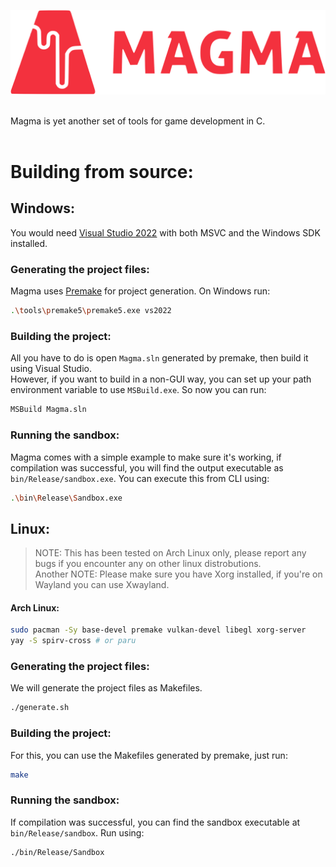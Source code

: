 <p align="center">
  <img width="800" src="content/logo.svg">
</p>

<br>
Magma is yet another set of tools for game development in C.
<br><br>

# Building from source:
## Windows:
You would need [Visual Studio 2022](https://visualstudio.microsoft.com/vs/) with both MSVC and the Windows SDK installed.
### Generating the project files:
Magma uses [Premake](https://premake.github.io/) for project generation. On Windows run:
```bash
.\tools\premake5\premake5.exe vs2022
```
### Building the project:
All you have to do is open `Magma.sln` generated by premake, then build it using Visual Studio.<br>
However, if you want to build in a non-GUI way, you can set up your path environment variable to use `MSBuild.exe`. So now you can run:
```bash
MSBuild Magma.sln
```

### Running the sandbox:
Magma comes with a simple example to make sure it's working, if compilation was successful, you will find the output executable as `bin/Release/sandbox.exe`. You can execute this from CLI using:
```bash
.\bin\Release\Sandbox.exe
```

## Linux:
> NOTE: This has been tested on Arch Linux only, please report any bugs if you encounter any on other linux distrobutions.<br>
> Another NOTE: Please make sure you have Xorg installed, if you're on Wayland you can use Xwayland.

#### Arch Linux:
```bash
sudo pacman -Sy base-devel premake vulkan-devel libegl xorg-server
yay -S spirv-cross # or paru
```

### Generating the project files:
We will generate the project files as Makefiles.
```bash
./generate.sh
```

### Building the project:
For this, you can use the Makefiles generated by premake, just run:
```bash
make
```

### Running the sandbox:
If compilation was successful, you can find the sandbox executable at `bin/Release/sandbox`. Run using:
```bash
./bin/Release/Sandbox
```
